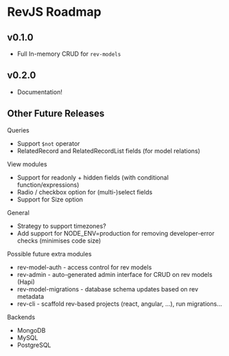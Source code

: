 # RevJS Roadmap

## v0.1.0

* Full In-memory CRUD for `rev-models`

## v0.2.0

* Documentation!

## Other Future Releases

Queries
 * Support `$not` operator
 * RelatedRecord and RelatedRecordList fields (for model relations)

View modules
 * Support for readonly + hidden fields (with conditional function/expressions)
 * Radio / checkbox option for (multi-)select fields
 * Support for Size option

General
 * Strategy to support timezones?
 * Add support for NODE_ENV=production for removing developer-error checks (minimises code size)

Possible future extra modules
 * rev-model-auth - access control for rev models
 * rev-admin - auto-generated admin interface for CRUD on rev models (Hapi)
 * rev-model-migrations - database schema updates based on rev metadata
 * rev-cli - scaffold rev-based projects (react, angular, ...), run migrations...

Backends
 * MongoDB
 * MySQL
 * PostgreSQL
